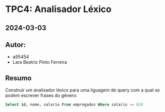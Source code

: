 # TPC4: Analisador Léxico
## 2024-03-03

## Autor:
- a95454
- Lara Beatriz Pinto Ferreira

## Resumo
Construir um analisador léxico para uma liguagem de query com a qual se podem escrever frases do género:

```sql
Select id, nome, salario From empregados Where salario >= 820
````

